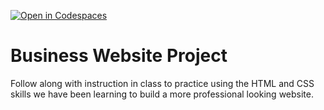 [![Open in Codespaces](https://classroom.github.com/assets/launch-codespace-2972f46106e565e64193e422d61a12cf1da4916b45550586e14ef0a7c637dd04.svg)](https://classroom.github.com/open-in-codespaces?assignment_repo_id=18528016)
# Business Website Project
Follow along with instruction in class to practice using the HTML and CSS skills we have been learning to build a more professional looking website.
